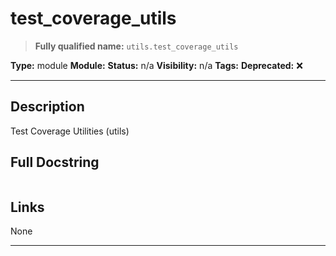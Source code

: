 # test_coverage_utils
> **Fully qualified name:** `utils.test_coverage_utils`

**Type:** module
**Module:** 
**Status:** n/a
**Visibility:** n/a
**Tags:** 
**Deprecated:** ❌

---

## Description
Test Coverage Utilities (utils)

## Full Docstring
```

```

## Links
None

---
